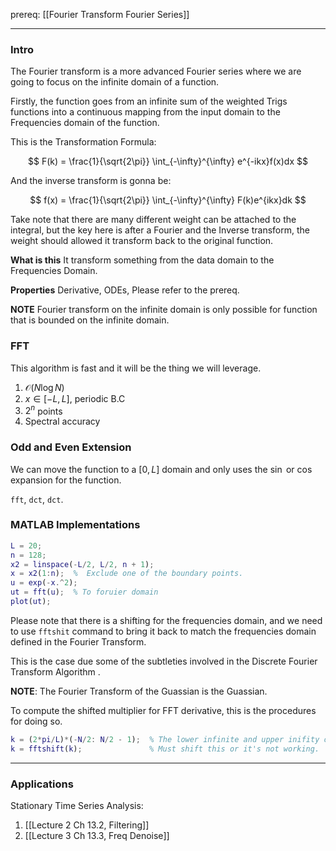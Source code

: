prereq: [[Fourier Transform Fourier Series]]


---
### Intro

The Fourier transform is a more advanced Fourier series where we are going to focus on the infinite domain of a function. 

Firstly, the function goes from an infinite sum of the weighted Trigs functions into a continuous mapping from the input domain to the Frequencies domain of the function.  

This is the Transformation Formula: 

$$
F(k) = 
\frac{1}{\sqrt{2\pi}}
\int_{-\infty}^{\infty} e^{-ikx}f(x)dx
$$

And the inverse transform is gonna be: 

$$
f(x) = \frac{1}{\sqrt{2\pi}}
\int_{-\infty}^{\infty}
F(k)e^{ikx}dk
$$

Take note that there are many different weight can be attached to the integral, but the key here is after a Fourier and the Inverse transform, the weight should allowed it transform back to the original function.  

**What is this**
It transform something from the data domain to the Frequencies Domain. 

**Properties**
Derivative, ODEs, Please refer to the prereq. 


**NOTE**
Fourier transform on the infinite domain is only possible for function that is bounded on the infinite domain. 

### FFT

This algorithm is fast and it will be the thing we will leverage. 
1. $\mathcal{O}(N\log{N})$
2. $x\in[-L, L]$, periodic B.C
3. $2^n$ points
4. Spectral accuracy

### Odd and Even Extension

We can move the function to a $[0, L]$ domain and only uses the $\sin$ or $\cos$ expansion for the function. 

`fft`, `dct`, `dct`. 


### MATLAB Implementations 
```matlab
L = 20;
n = 128; 
x2 = linspace(-L/2, L/2, n + 1);
x = x2(1:n);  %  Exclude one of the boundary points. 
u = exp(-x.^2);
ut = fft(u);  % To foruier domain 
plot(ut);
```

Please note that there is a shifting for the frequencies domain, and we need to use `fftshit` command to bring it back to match the frequencies domain defined in the Fourier Transform. 

This is the case due some of the subtleties involved in the Discrete Fourier Transform Algorithm .

**NOTE**: 
The Fourier Transform of the Guassian is the Guassian. 

To compute the shifted multiplier for FFT derivative, this is the procedures for doing so. 
```matlab
k = (2*pi/L)*(-N/2: N/2 - 1);  % The lower infinite and upper inifity on the fourier transform. 
k = fftshift(k);               % Must shift this or it's not working. 
```

---

### Applications 
Stationary Time Series Analysis: 
1. [[Lecture 2 Ch 13.2, Filtering]]
2. [[Lecture 3 Ch 13.3, Freq Denoise]]

